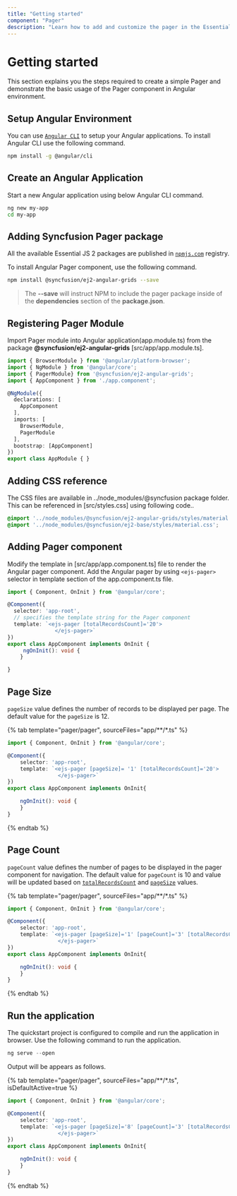 ```yaml
---
title: "Getting started"
component: "Pager"
description: "Learn how to add and customize the pager in the Essential JS 2."
---
```


# Getting started

This section explains you the steps required to create a simple Pager
and demonstrate the basic usage of the Pager component in Angular environment.

## Setup Angular Environment

You can use [`Angular CLI`](https://github.com/angular/angular-cli) to setup your Angular applications.
To install Angular CLI use the following command.

```bash
npm install -g @angular/cli
```

## Create an Angular Application

Start a new Angular application using below Angular CLI command.

```bash
ng new my-app
cd my-app
```

## Adding Syncfusion Pager package

All the available Essential JS 2 packages are published in [`npmjs.com`](https://www.npmjs.com/~syncfusionorg) registry.

To install Angular Pager component, use the following command.

```bash
npm install @syncfusion/ej2-angular-grids --save
```

> The **--save** will instruct NPM to include the pager package inside of the **dependencies** section of the **package.json**.

## Registering Pager Module

Import Pager module into Angular application(app.module.ts) from the package **@syncfusion/ej2-angular-grids** [src/app/app.module.ts].

```typescript
import { BrowserModule } from '@angular/platform-browser';
import { NgModule } from '@angular/core';
import { PagerModule} from '@syncfusion/ej2-angular-grids';
import { AppComponent } from './app.component';

@NgModule({
  declarations: [
    AppComponent
  ],
  imports: [
    BrowserModule,
    PagerModule
  ],
  bootstrap: [AppComponent]
})
export class AppModule { }
```

## Adding CSS reference

The CSS files are available in ../node_modules/@syncfusion package folder. This can be referenced in [src/styles.css] using following code..

```css
@import '../node_modules/@syncfusion/ej2-angular-grids/styles/material.css';
@import '../node_modules/@syncfusion/ej2-base/styles/material.css';
```

## Adding Pager component

Modify the template in [src/app/app.component.ts] file to render the Angular pager component. Add the Angular pager by using `<ejs-pager>` selector in template section of the app.component.ts file.

```typescript
import { Component, OnInit } from '@angular/core';

@Component({
  selector: 'app-root',
  // specifies the template string for the Pager component
  template: `<ejs-pager [totalRecordsCount]='20'>
               </ejs-pager>`
})
export class AppComponent implements OnInit {
     ngOnInit(): void {
    }

}
```

## Page Size

`pageSize` value defines the number of records to be displayed per page. The default value for the `pageSize` is 12.

{% tab template="pager/pager", sourceFiles="app/**/*.ts" %}

```typescript
import { Component, OnInit } from '@angular/core';

@Component({
    selector: 'app-root',
    template: `<ejs-pager [pageSize]= '1' [totalRecordsCount]='20'>
                </ejs-pager>`
})
export class AppComponent implements OnInit{

    ngOnInit(): void {
    }
}

```

{% endtab %}

## Page Count

`pageCount` value defines the number of pages to be displayed in the pager component for navigation.
The default value for `pageCount` is 10 and value will be updated based on [`totalRecordsCount`](../api/pager#totalrecordscount)
and [`pageSize`](#page-size) values.

{% tab template="pager/pager", sourceFiles="app/**/*.ts" %}

```typescript
import { Component, OnInit } from '@angular/core';

@Component({
    selector: 'app-root',
    template: `<ejs-pager [pageSize]='1' [pageCount]='3' [totalRecordsCount]='20'>
                </ejs-pager>`
})
export class AppComponent implements OnInit{

    ngOnInit(): void {
    }
}

```

{% endtab %}

## Run the application

The quickstart project is configured to compile and run the application in browser. Use the following command to run the application.

```javascript
ng serve --open
```

Output will be appears as follows.

{% tab template="pager/pager", sourceFiles="app/**/*.ts", isDefaultActive=true %}

```typescript
import { Component, OnInit } from '@angular/core';

@Component({
    selector: 'app-root',
    template: `<ejs-pager [pageSize]='8' [pageCount]='3' [totalRecordsCount]='20'>
                </ejs-pager>`
})
export class AppComponent implements OnInit{

    ngOnInit(): void {
    }
}

```

{% endtab %}